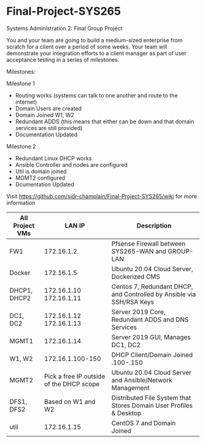 # Final-Project-SYS265

Systems Administration 2: Final Group Project

You and your team are going to build a medium-sized enterprise from scratch for a client over a period of some weeks. Your team will demonstrate your integration efforts to a client manager as part of user acceptance testing in a series of milestones.

Milestones:

Milestone 1 
- Routing works (systems can talk to one another and route to the internet)
- Domain Users are created
- Domain Joined W1, W2
- Redundant ADDS (this means that either can be down and that domain services are still provided)
- Documentation Updated

Milestone 2 
- Redundant Linux DHCP works
- Ansible Controller and nodes are configured
- Util is domain joined
- MGMT2 configured
- Dcumentation Updated


Visit https://github.com/sidr-champlain/Final-Project-SYS265/wiki for more information



| All Project VMs | LAN IP | Description |
| ---         |     ---     |          --- |
| FW1| 172.16.1.2     | Pfsense Firewall between SYS265-WAN and GROUP-LAN    |
| Docker     | 172.16.1.5       | Ubuntu 20.04 Cloud Server, Dockerized CMS     |
| DHCP1, DHCP2    | 172.16.1.10 172.16.1.11    | Centos 7, Redundant DHCP, and Controlled by Ansible via SSH/RSA Keys|
| DC1, DC2   | 172.16.1.12 172.16.1.13   | Server 2019 Core, Redundant ADDS and DNS Services   |
| MGMT1 | 172.16.1.14     | Server 2019 GUI, Manages DC1, DC2    |
| W1, W2 | 172.16.1.100-150   | DHCP Client/Domain Joined .100-.150  |
| MGMT2| Pick a free IP outside of the DHCP scope   | Ubuntu 20.04 Cloud Server and Ansible/Network Management |
| DFS1, DFS2| Based on W1 and W2    | Distributed File System that Stores Domain User Profiles & Desktop   |
| util | 172.16.1.15     | CentOS 7 and Domain Joined   |


